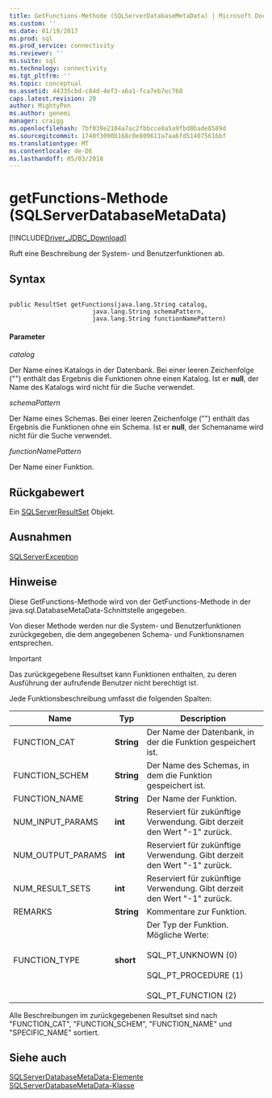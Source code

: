 ```yaml
---
title: GetFunctions-Methode (SQLServerDatabaseMetaData) | Microsoft Docs
ms.custom: ''
ms.date: 01/19/2017
ms.prod: sql
ms.prod_service: connectivity
ms.reviewer: ''
ms.suite: sql
ms.technology: connectivity
ms.tgt_pltfrm: ''
ms.topic: conceptual
ms.assetid: 44335cbd-c84d-4ef3-a6a1-fca7eb7ec768
caps.latest.revision: 20
author: MightyPen
ms.author: genemi
manager: craigg
ms.openlocfilehash: 7bf039e2104a7ac2fbbcce8a5a9fbd8bade8589d
ms.sourcegitcommit: 1740f3090b168c0e809611a7aa6fd514075616bf
ms.translationtype: MT
ms.contentlocale: de-DE
ms.lasthandoff: 05/03/2018
---
```

# <a name="getfunctions-method-sqlserverdatabasemetadata"></a>getFunctions-Methode (SQLServerDatabaseMetaData)
[!INCLUDE[Driver_JDBC_Download](../../../includes/driver_jdbc_download.md)]

  Ruft eine Beschreibung der System- und Benutzerfunktionen ab.  
  
## <a name="syntax"></a>Syntax  
  
```  
  
public ResultSet getFunctions(java.lang.String catalog,  
                       java.lang.String schemaPattern,  
                       java.lang.String functionNamePattern)  
```  
  
#### <a name="parameters"></a>Parameter  
 *catalog*  
  
 Der Name eines Katalogs in der Datenbank. Bei einer leeren Zeichenfolge ("") enthält das Ergebnis die Funktionen ohne einen Katalog. Ist er **null**, der Name des Katalogs wird nicht für die Suche verwendet.  
  
 *schemaPattern*  
  
 Der Name eines Schemas. Bei einer leeren Zeichenfolge ("") enthält das Ergebnis die Funktionen ohne ein Schema. Ist er **null**, der Schemaname wird nicht für die Suche verwendet.  
  
 *functionNamePattern*  
  
 Der Name einer Funktion.  
  
## <a name="return-value"></a>Rückgabewert  
 Ein [SQLServerResultSet](../../../connect/jdbc/reference/sqlserverresultset-class.md) Objekt.  
  
## <a name="exceptions"></a>Ausnahmen  
 [SQLServerException](../../../connect/jdbc/reference/sqlserverexception-class.md)  
  
## <a name="remarks"></a>Hinweise  
 Diese GetFunctions-Methode wird von der GetFunctions-Methode in der java.sql.DatabaseMetaData-Schnittstelle angegeben.  
  
 Von dieser Methode werden nur die System- und Benutzerfunktionen zurückgegeben, die dem angegebenen Schema- und Funktionsnamen entsprechen.  
  
> [!IMPORTANT]  
>  Das zurückgegebene Resultset kann Funktionen enthalten, zu deren Ausführung der aufrufende Benutzer nicht berechtigt ist.  
  
 Jede Funktionsbeschreibung umfasst die folgenden Spalten:  
  
|Name|Typ|Description|  
|----------|----------|-----------------|  
|FUNCTION_CAT|**String**|Der Name der Datenbank, in der die Funktion gespeichert ist.|  
|FUNCTION_SCHEM|**String**|Der Name des Schemas, in dem die Funktion gespeichert ist.|  
|FUNCTION_NAME|**String**|Der Name der Funktion.|  
|NUM_INPUT_PARAMS|**int**|Reserviert für zukünftige Verwendung. Gibt derzeit den Wert "-1" zurück.|  
|NUM_OUTPUT_PARAMS|**int**|Reserviert für zukünftige Verwendung. Gibt derzeit den Wert "-1" zurück.|  
|NUM_RESULT_SETS|**int**|Reserviert für zukünftige Verwendung. Gibt derzeit den Wert "-1" zurück.|  
|REMARKS|**String**|Kommentare zur Funktion.|  
|FUNCTION_TYPE|**short**|Der Typ der Funktion. Mögliche Werte:<br /><br /> SQL_PT_UNKNOWN (0)<br /><br /> SQL_PT_PROCEDURE (1)<br /><br /> SQL_PT_FUNCTION (2)|  
  
 Alle Beschreibungen im zurückgegebenen Resultset sind nach "FUNCTION_CAT", "FUNCTION_SCHEM", "FUNCTION_NAME" und "SPECIFIC_NAME" sortiert.  
  
## <a name="see-also"></a>Siehe auch  
 [SQLServerDatabaseMetaData-Elemente](../../../connect/jdbc/reference/sqlserverdatabasemetadata-members.md)   
 [SQLServerDatabaseMetaData-Klasse](../../../connect/jdbc/reference/sqlserverdatabasemetadata-class.md)  
  
  

